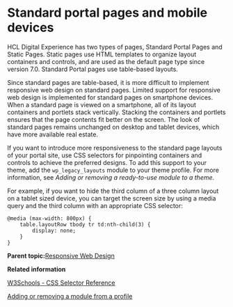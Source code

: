 # Standard portal pages and mobile devices

HCL Digital Experience has two types of pages, Standard Portal Pages and Static Pages. Static pages use HTML templates to organize layout containers and controls, and are used as the default page type since version 7.0. Standard Portal pages use table-based layouts.

Since standard pages are table-based, it is more difficult to implement responsive web design on standard pages. Limited support for responsive web design is implemented for standard pages on smartphone devices. When a standard page is viewed on a smartphone, all of its layout containers and portlets stack vertically. Stacking the containers and portlets ensures that the page contents fit better on the screen. The look of standard pages remains unchanged on desktop and tablet devices, which have more available real estate.

If you want to introduce more responsiveness to the standard page layouts of your portal site, use CSS selectors for pinpointing containers and controls to achieve the preferred designs. To add this support to your theme, add the `wp_legacy_layouts` module to your theme profile. For more information, see *Adding or removing a ready-to-use module to a theme*.

For example, if you want to hide the third column of a three column layout on a tablet sized device, you can target the screen size by using a media query and the third column with an appropriate CSS selector:

```
@media (max-width: 800px) {
    table.layoutRow tbody tr td:nth-child(3) {
        display: none;
    }
}
```

**Parent topic:**[Responsive Web Design](../rwd/rwd_intro.md)

**Related information**  


[W3Schools - CSS Selector Reference](https://www.w3schools.com/cssref/css_selectors.asp)

[Adding or removing a module from a profile](../dev-theme/themeopt_add_oobmod.md)

